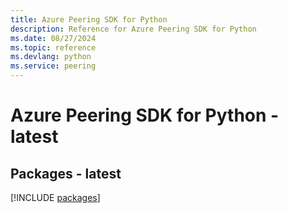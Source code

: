 ```yaml
---
title: Azure Peering SDK for Python
description: Reference for Azure Peering SDK for Python
ms.date: 08/27/2024
ms.topic: reference
ms.devlang: python
ms.service: peering
---
```

# Azure Peering SDK for Python - latest
## Packages - latest
[!INCLUDE [packages](peering-index.md)]